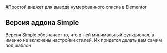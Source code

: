 #Простой виджет для вывода нумерованного списка в Elementor

## Версия аддона Simple

Версия Simple обозначает то, что в ней минимальный функционал, а именно не включены настройки стилей. Их придется делать вам самим под шаблон
